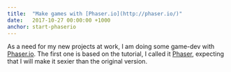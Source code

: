 ```yaml
---
title:  "Make games with [Phaser.io](http://phaser.io/)"
date:   2017-10-27 00:00:00 +1000
anchor: start-phaserio
---
```

As a need for my new projects at work, I am doing some game-dev with [Phaser.io](http://phaser.io/). The first one is based on the tutorial, I called it [Phaser](https://github.com/iamstevendao/phaser), expecting that I will make it sexier than the original version.